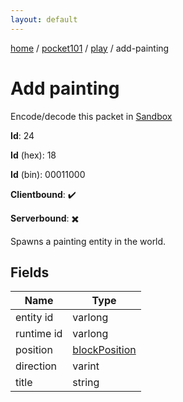 ```yaml
---
layout: default
---
```


[home](/)  /  [pocket101](/protocol/pocket101)  /  [play](/protocol/pocket101/play)  /  add-painting

# Add painting

Encode/decode this packet in [Sandbox](../../../sandbox/pocket101#play.add_painting)

**Id**: 24

**Id** (hex): 18

**Id** (bin): 00011000

**Clientbound**: ✔️

**Serverbound**: ✖️

Spawns a painting entity in the world.

## Fields

Name | Type
---|---
entity id | varlong
runtime id | varlong
position | [blockPosition](/protocol/pocket101/types/block-position)
direction | varint
title | string
